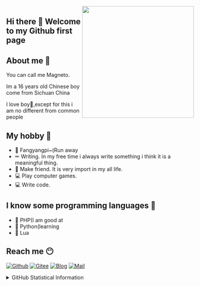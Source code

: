 <img align="right"  width="300" height="300" src="https://q1.qlogo.cn/g?b=qq&nk=2357307393&s=640">

## Hi there 👋 Welcome to my Github first page

## About me 🤔

You can call me Magneto.

Im a 16 years old Chinese boy come from Sichuan China

I love boy🌈,except for this i am no different from common people

## My hobby 🧡

- 🤣 Fangyangpi~(Run away
- ✏  Writing. In my free time i always write something i think it is a meaningful thing.
- 🤝 Make friend. It is very import in my all life.
- 💻 Play computer games.
- 💻 Write code.

## I know some programming languages 🤖

- 🍓 PHP(I am good at
- 🍓 Python(learning
- 🍓 Lua

## Reach me 😶
[![Github](https://img.shields.io/github/followers/ouyangyanhuo?style=for-the-badge&logo=github)](https://github.com/ouyangyanhuo)
[![Gitee](https://img.shields.io/badge/Gitee-Magnetokuwan-red?style=for-the-badge&logo=gitee)](https://gitee.com/Magnetokuwan)
[![Blog](https://img.shields.io/badge/Blog-扶木成枫-blue?style=for-the-badge)](https://fmcf.cc/)
[![Mail](https://img.shields.io/badge/EMAIL-magento@88.com-e?style=for-the-badge)](mailto:magento@88.com)

<details>
  
<summary>GitHub Statistical Information</summary>
<br><br>
<div align="center">
<img align="center" width="51%" src="https://github-readme-stats.vercel.app/api/top-langs/?username=ouyangyanhuo&show_icons=true" />
<br><br>
<a><img align="center" src="https://github-readme-stats.anuraghazra1.vercel.app/api?username=ouyangyanhuo&show_icons=true" /></a>
<br><br>
 
<img align="center" src="https://cdn.jsdelivr.net/gh/fyhgay/CDNS@latest/2021/07/16/1c0bb6fd8b5029f886b799a162b1d1ba.png">
</div>
</details>
